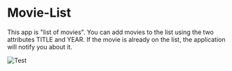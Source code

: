 # Movie-List
This app is "list of movies". You can add movies to the list using the two attributes TITLE and YEAR. If the movie is already on the list, the application will notify you about it.

![Test](https://user-images.githubusercontent.com/77150556/187988259-6fd7f547-fb01-40f1-877a-d5a0f09675a5.gif)
